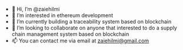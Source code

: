 - 👋 Hi, I’m @zaiehilmi
- 👀 I’m interested in ethereum development
- 🌱 I’m currently building a traceability system based on blockchain
- 💞️ I’m looking to collaborate on anyone that interested to do a supply chain management system based on blockchain
- 📫 You can contact me via email at <zaiehilmi@gmail.com>

<!---
zaiehilmi/zaiehilmi is a ✨ special ✨ repository because its `README.md` (this file) appears on your GitHub profile.
You can click the Preview link to take a look at your changes.
--->
